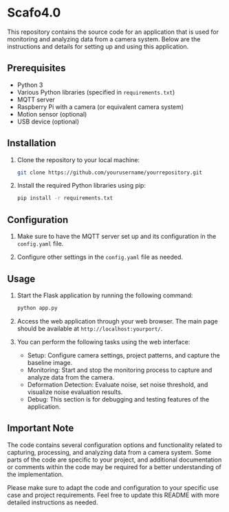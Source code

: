 # Scafo4.0

This repository contains the source code for an application that is used for monitoring and analyzing data from a camera system. Below are the instructions and details for setting up and using this application.

## Prerequisites
- Python 3
- Various Python libraries (specified in `requirements.txt`)
- MQTT server
- Raspberry Pi with a camera (or equivalent camera system)
- Motion sensor (optional)
- USB device (optional)

## Installation

1. Clone the repository to your local machine:

   ```bash
   git clone https://github.com/yourusername/yourrepository.git
   ```

2. Install the required Python libraries using pip:

   ```bash
   pip install -r requirements.txt
   ```

## Configuration

1. Make sure to have the MQTT server set up and its configuration in the `config.yaml` file.

2. Configure other settings in the `config.yaml` file as needed.

## Usage

1. Start the Flask application by running the following command:

   ```bash
   python app.py
   ```

2. Access the web application through your web browser. The main page should be available at `http://localhost:yourport/`. 

3. You can perform the following tasks using the web interface:

   - Setup: Configure camera settings, project patterns, and capture the baseline image.
   - Monitoring: Start and stop the monitoring process to capture and analyze data from the camera.
   - Deformation Detection: Evaluate noise, set noise threshold, and visualize noise evaluation results.
   - Debug: This section is for debugging and testing features of the application.


## Important Note

The code contains several configuration options and functionality related to capturing, processing, and analyzing data from a camera system. Some parts of the code are specific to your project, and additional documentation or comments within the code may be required for a better understanding of the implementation.

Please make sure to adapt the code and configuration to your specific use case and project requirements. Feel free to update this README with more detailed instructions as needed.
